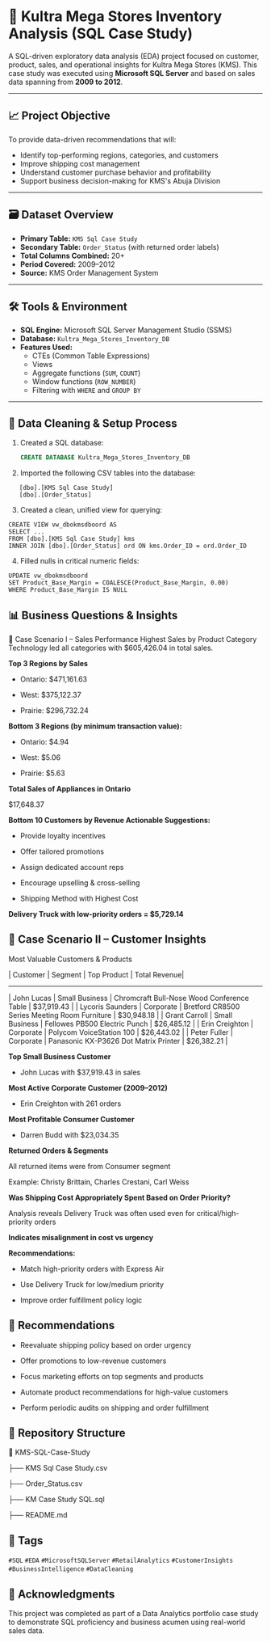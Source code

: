 # 🏬 Kultra Mega Stores Inventory Analysis (SQL Case Study)

A SQL-driven exploratory data analysis (EDA) project focused on customer, product, sales, and operational insights for Kultra Mega Stores (KMS). This case study was executed using **Microsoft SQL Server** and based on sales data spanning from **2009 to 2012**.

---

## 📈 Project Objective

To provide data-driven recommendations that will:
- Identify top-performing regions, categories, and customers
- Improve shipping cost management
- Understand customer purchase behavior and profitability
- Support business decision-making for KMS's Abuja Division

---

## 🗃️ Dataset Overview

- **Primary Table:** `KMS Sql Case Study`
- **Secondary Table:** `Order_Status` (with returned order labels)
- **Total Columns Combined:** 20+
- **Period Covered:** 2009–2012
- **Source:** KMS Order Management System

---

## 🛠️ Tools & Environment

- **SQL Engine:** Microsoft SQL Server Management Studio (SSMS)
- **Database:** `Kultra_Mega_Stores_Inventory_DB`
- **Features Used:**
  - CTEs (Common Table Expressions)
  - Views
  - Aggregate functions (`SUM`, `COUNT`)
  - Window functions (`ROW_NUMBER`)
  - Filtering with `WHERE` and `GROUP BY`

---

## 🧹 Data Cleaning & Setup Process

1. Created a SQL database:  
   ```sql
   CREATE DATABASE Kultra_Mega_Stores_Inventory_DB

2. Imported the following CSV tables into the database:
```
   [dbo].[KMS Sql Case Study]
   [dbo].[Order_Status] 
```
   
3. Created a clean, unified view for querying:

```
CREATE VIEW vw_dbokmsdboord AS
SELECT ...
FROM [dbo].[KMS Sql Case Study] kms
INNER JOIN [dbo].[Order_Status] ord ON kms.Order_ID = ord.Order_ID
```

4. Filled nulls in critical numeric fields:
```
UPDATE vw_dbokmsdboord
SET Product_Base_Margin = COALESCE(Product_Base_Margin, 0.00)
WHERE Product_Base_Margin IS NULL
```

## 📊 Business Questions & Insights

🔸 Case Scenario I – Sales Performance
Highest Sales by Product Category
Technology led all categories with $605,426.04 in total sales.

**Top 3 Regions by Sales**

- Ontario: $471,161.63

- West: $375,122.37

- Prairie: $296,732.24

**Bottom 3 Regions (by minimum transaction value):**

- Ontario: $4.94

- West: $5.06

- Prairie: $5.63

**Total Sales of Appliances in Ontario**

$17,648.37

**Bottom 10 Customers by Revenue
Actionable Suggestions:**

- Provide loyalty incentives

- Offer tailored promotions

- Assign dedicated account reps

- Encourage upselling & cross-selling

- Shipping Method with Highest Cost

**Delivery Truck with low-priority orders = $5,729.14**

## 🔸 Case Scenario II – Customer Insights
Most Valuable Customers & Products


| Customer | Segment | Top Product |	Total Revenue|
------- ---------- ------- ----- 
| John Lucas | 	Small Business | Chromcraft Bull-Nose Wood Conference Table | 	$37,919.43 |
| Lycoris Saunders | Corporate | Bretford CR8500 Series Meeting Room Furniture | $30,948.18 |
| Grant Carroll | Small Business | Fellowes PB500 Electric Punch | $26,485.12 |
| Erin Creighton |	Corporate |	Polycom VoiceStation 100 |	$26,443.02 |
| Peter Fuller | Corporate | Panasonic KX-P3626 Dot Matrix Printer | $26,382.21 |

**Top Small Business Customer**

- John Lucas with $37,919.43 in sales

**Most Active Corporate Customer (2009–2012)**

- Erin Creighton with 261 orders

**Most Profitable Consumer Customer**

- Darren Budd with $23,034.35

**Returned Orders & Segments**

All returned items were from Consumer segment

Example: Christy Brittain, Charles Crestani, Carl Weiss

**Was Shipping Cost Appropriately Spent Based on Order Priority?**

Analysis reveals Delivery Truck was often used even for critical/high-priority orders

**Indicates misalignment in cost vs urgency**

**Recommendations:**

- Match high-priority orders with Express Air

- Use Delivery Truck for low/medium priority

- Improve order fulfillment policy logic

## 📌 Recommendations

- Reevaluate shipping policy based on order urgency

- Offer promotions to low-revenue customers

- Focus marketing efforts on top segments and products

- Automate product recommendations for high-value customers

- Perform periodic audits on shipping and order fulfillment

## 📁 Repository Structure

📂 KMS-SQL-Case-Study

├── KMS Sql Case Study.csv

├── Order_Status.csv

├── KM Case Study SQL.sql

├── README.md

## 🔖 Tags
```#SQL``` ```#EDA``` ```#MicrosoftSQLServer``` ```#RetailAnalytics``` ```#CustomerInsights``` ```#BusinessIntelligence``` ```#DataCleaning```

## 🙌 Acknowledgments
This project was completed as part of a Data Analytics portfolio case study to demonstrate SQL proficiency and business acumen using real-world sales data.

